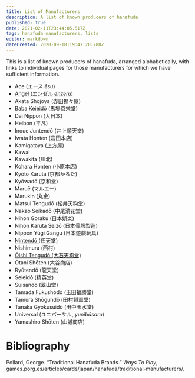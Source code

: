 ```yaml
---
title: List of Manufacturers
description: A list of known producers of hanafuda
published: true
date: 2021-02-11T23:44:05.517Z
tags: hanafuda manufacturers, lists
editor: markdown
dateCreated: 2020-09-18T19:47:20.788Z
---
```


This is a list of known producers of hanafuda, arranged alphabetically, with links to individual pages for those manufacturers for which we have sufficient information.
- Ace (エース *ēsu*)
- [Angel (エンゼル *enzeru*)](/en/hanafuda/manufacturers/angel)
- Akata Shōjōya (赤田猩々屋)
- Baba Keieidō (馬場京栄堂)
- Dai Nippon (大日本)
- Heibon (平凡)
- Inoue Juntendō (井上順天堂)
- Iwata Honten (岩田本店)
- Kamigataya (上方屋)
- Kawai
- Kawakita (川北)
- Kohara Honten (小原本店)
- Kyōto Karuta (京都かるた)
- Kyōwadō (京和堂)
- Maruē (マルエー)
- Marukin (丸金)
- Matsui Tengudō (松井天狗堂)
- Nakao Seikadō (中尾清花堂)
- Nihon Goraku (日本娯楽)
- Nihon Karuta Seizō (日本骨牌製造)
- Nippon Yūgi Gangu (日本遊戯玩具)
- [Nintendō (任天堂)](/en/hanafuda/manufacturers/nintendo)
- Nishimura (西村)
- [Ōishi Tengudō (大石天狗堂)](/en/hanafuda/manufacturers/oishitengudo)
- Ōtani Shōten (大谷商店)
- Ryūtendō (龍天堂)
- Seieidō (精英堂)
- Suisando (翠山堂)
- Tamada Fukushōdō (玉田福勝堂)
- Tamura Shōgundō (田村将軍堂)
- Tanaka Gyokusuidō (田中玉水堂)
- Universal (ユニバーサル, *yunibāsaru*)
- Yamashiro Shōten (山城商店)
# Bibliography
Pollard, George. “Traditional Hanafuda Brands.” *Ways To Play*, games.porg.es/articles/cards/japan/hanafuda/traditional-manufacturers/.